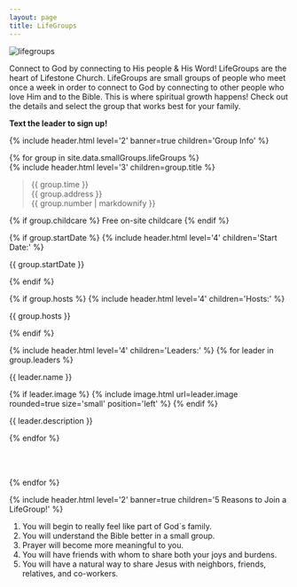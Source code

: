 ```yaml
---
layout: page
title: LifeGroups
---
```


<style>
img.Logo__Image {
  width: 100%;
  float: left;
  margin-right: 20px;
  margin-bottom: 20px;
}
@media (min-width: 767px) {
  img.Logo__Image {
    width: 50%;
  }
}
.Lifegroup__Leader_Section {
  margin-bottom: 2.5em;
  padding-bottom: 1em;
  border-bottom: 5px solid {{site.data.colors.GREEN}};
}
.Lifegroup__Leader_Section:last-child {
  border-bottom: none;
}
</style>

<img src="{{ site.baseurl }}/assets/uploads/pages/lifegroups.jpg" alt="lifegroups" />

Connect to God by connecting to His people & His Word! LifeGroups are the heart of Lifestone Church. LifeGroups are small groups of people who meet once a week in order to connect to God by connecting to other people who love Him and to the Bible. This is where spiritual growth happens! Check out the details and select the group that works best for your family.

<p style="clear: left;"><b>Text the leader to sign up!</b></p>

{% include header.html level='2' banner=true children='Group Info' %}

<div>
{% for group in site.data.smallGroups.lifeGroups %}
<div class='Lifegroup__Leader_Section'>
{% include header.html level='3' children=group.title %}

<blockquote>
{{ group.time }}
<br/>
{{ group.address }}
<br/>
{{ group.number | markdownify }}
</blockquote>

{% if group.childcare %}
Free on-site childcare
{% endif %}

{% if group.startDate %}
{% include header.html level='4' children='Start Date:' %}
<p>{{ group.startDate }}</p>
{% endif %}

{% if group.hosts %}
{% include header.html level='4' children='Hosts:' %}
<p>{{ group.hosts }}</p>
{% endif %}

{% include header.html level='4' children='Leaders:' %}
{% for leader in group.leaders %}
<p>{{ leader.name }}</p>

{% if leader.image %}
{% include image.html url=leader.image rounded=true size='small' position='left' %}
{% endif %}
<p>{{ leader.description }}</p>
<div style="clear: both;"></div>

{% endfor %}

</div>
{% endfor %}
</div>

{% include header.html level='2' banner=true children='5 Reasons to Join a LifeGroup!' %}

1. You will begin to really feel like part of God´s family.
1. You will understand the Bible better in a small group.
1. Prayer will become more meaningful to you.
1. You will have friends with whom to share both your joys and burdens.
1. You will have a natural way to share Jesus with neighbors, friends, relatives, and co-workers.
